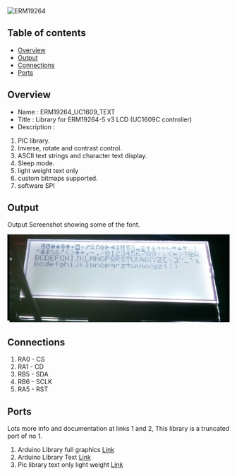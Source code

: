 ![ ERM19264 ](https://github.com/gavinlyonsrepo/ERM19264_UC1609/blob/main/extras/image/color.jpg)

Table of contents
---------------------------

  * [Overview](#overview)
  * [Output](#output)
  * [Connections](#connections)
  * [Ports](#ports)
  
Overview
--------------------
* Name : ERM19264_UC1609_TEXT
* Title : Library for ERM19264-5 v3 LCD  (UC1609C controller) 
* Description : 

1. PIC library.      
2. Inverse, rotate and contrast control. 
3. ASCII text strings and character text display.
4. Sleep mode.
5. light weight text only
6. custom bitmaps supported.
7. software SPI


Output
---------------------------------

Output Screenshot showing some of the font.

![op](https://github.com/gavinlyonsrepo/ERM19264_UC1609_T/blob/main/extras/image/output.jpg)


Connections
------------------------

1. RA0 - CS
2. RA1 - CD
3. RB5 - SDA
4. RB6 - SCLK
5. RA5 - RST

Ports
---------------------

Lots more info and documentation at links 1 and 2, This library is a truncated port of no 1.

1. Arduino Library full graphics [Link](https://github.com/gavinlyonsrepo/ERM19264_UC1609)
2. Arduino Library Text [Link](https://github.com/gavinlyonsrepo/ERM19264_UC1609_T)
3. Pic library text only light weight [Link](https://github.com/gavinlyonsrepo/pic_16F18346_projects)
 
